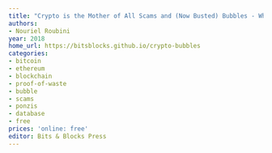 ```yaml
---
title: "Crypto is the Mother of All Scams and (Now Busted) Bubbles - While Blockchain Is The Most Over-Hyped Technology Ever, No Better than a Spreadsheet/Database"
authors:
- Nouriel Roubini
year: 2018
home_url: https://bitsblocks.github.io/crypto-bubbles
categories:
- bitcoin
- ethereum
- blockchain
- proof-of-waste
- bubble
- scams
- ponzis
- database
- free
prices: 'online: free'
editor: Bits & Blocks Press
---
```

